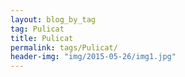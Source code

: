 ```yaml
---
layout: blog_by_tag
tag: Pulicat
title: Pulicat
permalink: tags/Pulicat/
header-img: "img/2015-05-26/img1.jpg"
---
```

